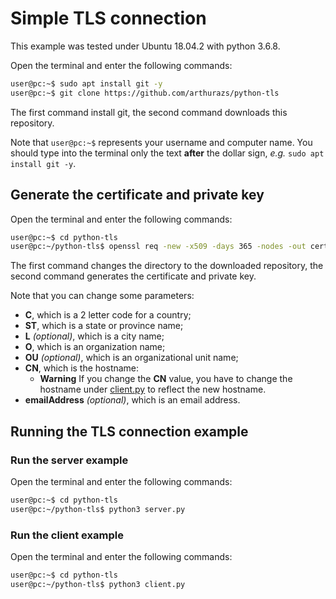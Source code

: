 # Simple TLS connection

This example was tested under Ubuntu 18.04.2 with python 3.6.8.

Open the terminal and enter the following commands:

```bash
user@pc:~$ sudo apt install git -y
user@pc:~$ git clone https://github.com/arthurazs/python-tls
```

The first command install git, the second command downloads this repository.

Note that `user@pc:~$` represents your username and computer name. You should type into the terminal only the text **after** the dollar sign, *e.g.* `sudo apt install git -y`.

## Generate the certificate and private key

Open the terminal and enter the following commands:

```bash
user@pc:~$ cd python-tls
user@pc:~/python-tls$ openssl req -new -x509 -days 365 -nodes -out cert.pem -keyout key.pem -subj "/C=BR/ST=Rio de Janeiro/L=Niteroi/O=UFF/OU=Midiacom/CN=example.org/emailAddress=arthurazs@midiacom.uff.br"
```

The first command changes the directory to the downloaded repository, the second command generates the certificate and private key.

Note that you can change some parameters:

- **C**, which is a 2 letter code for a country;
- **ST**, which is a state or province name;
- **L** *(optional)*, which is a city name;
- **O**, which is an organization name;
- **OU** *(optional)*, which is an organizational unit name;
- **CN**, which is the hostname:
  - **Warning** If you change the **CN** value, you have to change the hostname under [client.py](client.py) to reflect the new hostname.
- **emailAddress** *(optional)*, which is an email address.

## Running the TLS connection example

### Run the server example

Open the terminal and enter the following commands:

```bash
user@pc:~$ cd python-tls
user@pc:~/python-tls$ python3 server.py
```

### Run the client example

Open the terminal and enter the following commands:

```bash
user@pc:~$ cd python-tls
user@pc:~/python-tls$ python3 client.py
```
